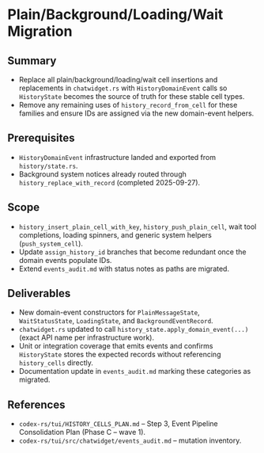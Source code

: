 # Plain/Background/Loading/Wait Migration

## Summary
- Replace all plain/background/loading/wait cell insertions and replacements in
  `chatwidget.rs` with `HistoryDomainEvent` calls so `HistoryState` becomes the
  source of truth for these stable cell types.
- Remove any remaining uses of `history_record_from_cell` for these families
  and ensure IDs are assigned via the new domain-event helpers.

## Prerequisites
- `HistoryDomainEvent` infrastructure landed and exported from
  `history/state.rs`.
- Background system notices already routed through
  `history_replace_with_record` (completed 2025-09-27).

## Scope
- `history_insert_plain_cell_with_key`, `history_push_plain_cell`, wait tool
  completions, loading spinners, and generic system helpers (`push_system_cell`).
- Update `assign_history_id` branches that become redundant once the domain
  events populate IDs.
- Extend `events_audit.md` with status notes as paths are migrated.

## Deliverables
- New domain-event constructors for `PlainMessageState`, `WaitStatusState`,
  `LoadingState`, and `BackgroundEventRecord`.
- `chatwidget.rs` updated to call `history_state.apply_domain_event(...)`
  (exact API name per infrastructure work).
- Unit or integration coverage that emits events and confirms `HistoryState`
  stores the expected records without referencing `history_cells` directly.
- Documentation update in `events_audit.md` marking these categories as
  migrated.

## References
- `codex-rs/tui/HISTORY_CELLS_PLAN.md` – Step 3, Event Pipeline Consolidation
  Plan (Phase C – wave 1).
- `codex-rs/tui/src/chatwidget/events_audit.md` – mutation inventory.
